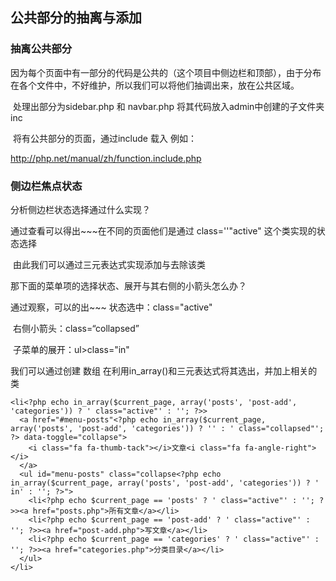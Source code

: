 ## 公共部分的抽离与添加

### 抽离公共部分

因为每个页面中有一部分的代码是公共的（这个项目中侧边栏和顶部），由于分布在各个文件中，不好维护，所以我们可以将他们抽调出来，放在公共区域。

​	处理出部分为sidebar.php 和 navbar.php     将其代码放入admin中创建的子文件夹inc

​	将有公共部分的页面，通过include 载入     例如： <?php  include 'inc/sidebar.php';  ?>

<http://php.net/manual/zh/function.include.php> 

### 侧边栏焦点状态

分析侧边栏状态选择通过什么实现？

通过查看可以得出~~~在不同的页面他们是通过 class=''"active" 这个类实现的状态选择

​	由此我们可以通过三元表达式实现添加与去除该类      <?php echo $current_page == '我们当前的页面名字' ？ ’ class="active" ‘ :  ''; ?>

那下面的菜单项的选择状态、展开与其右侧的小箭头怎么办？

通过观察，可以的出~~~	状态选中：class="active"

​					右侧小箭头：class=“collapsed”

​					子菜单的展开：ul>class="in"

我们可以通过创建 数组 在利用in_array()和三元表达式将其选出，并加上相关的类

```
<li<?php echo in_array($current_page, array('posts', 'post-add', 'categories')) ? ' class="active"' : ''; ?>>
  <a href="#menu-posts"<?php echo in_array($current_page, array('posts', 'post-add', 'categories')) ? '' : ' class="collapsed"'; ?> data-toggle="collapse">
    <i class="fa fa-thumb-tack"></i>文章<i class="fa fa-angle-right"></i>
  </a>
  <ul id="menu-posts" class="collapse<?php echo in_array($current_page, array('posts', 'post-add', 'categories')) ? ' in' : ''; ?>">
    <li<?php echo $current_page == 'posts' ? ' class="active"' : ''; ?>><a href="posts.php">所有文章</a></li>
    <li<?php echo $current_page == 'post-add' ? ' class="active"' : ''; ?>><a href="post-add.php">写文章</a></li>
    <li<?php echo $current_page == 'categories' ? ' class="active"' : ''; ?>><a href="categories.php">分类目录</a></li>
  </ul>
</li>
```


